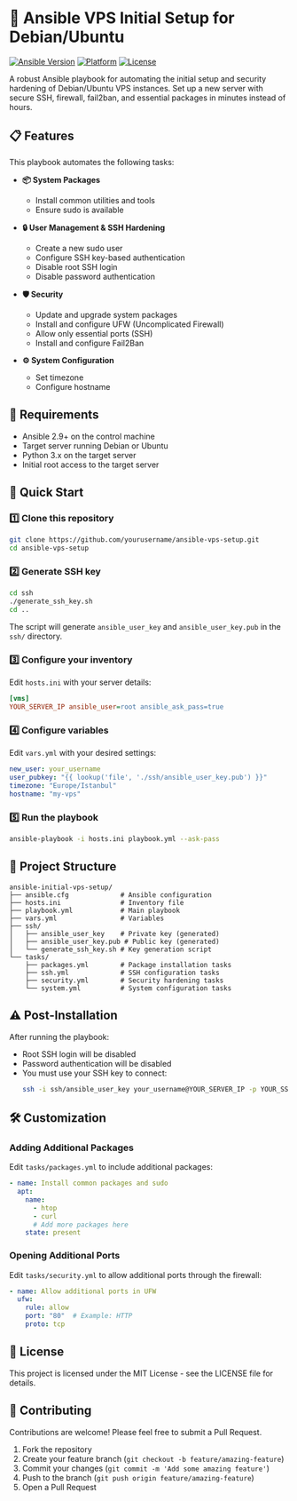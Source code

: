 # 🚀 Ansible VPS Initial Setup for Debian/Ubuntu

[![Ansible Version](https://img.shields.io/badge/Ansible-2.9%2B-blue.svg)](https://docs.ansible.com/)
[![Platform](https://img.shields.io/badge/Platform-Debian%20|%20Ubuntu-orange.svg)]()
[![License](https://img.shields.io/badge/License-MIT-green.svg)]()

A robust Ansible playbook for automating the initial setup and security hardening of Debian/Ubuntu VPS instances. Set up a new server with secure SSH, firewall, fail2ban, and essential packages in minutes instead of hours.

## 📋 Features

This playbook automates the following tasks:

- **📦 System Packages**
  - Install common utilities and tools
  - Ensure sudo is available

- **🔒 User Management & SSH Hardening**
  - Create a new sudo user
  - Configure SSH key-based authentication
  - Disable root SSH login
  - Disable password authentication

- **🛡️ Security**
  - Update and upgrade system packages
  - Install and configure UFW (Uncomplicated Firewall)
  - Allow only essential ports (SSH)
  - Install and configure Fail2Ban

- **⚙️ System Configuration**
  - Set timezone
  - Configure hostname

## 🔧 Requirements

- Ansible 2.9+ on the control machine
- Target server running Debian or Ubuntu
- Python 3.x on the target server
- Initial root access to the target server

## 🚀 Quick Start

### 1️⃣ Clone this repository

```bash
git clone https://github.com/yourusername/ansible-vps-setup.git
cd ansible-vps-setup
```

### 2️⃣ Generate SSH key

```bash
cd ssh
./generate_ssh_key.sh
cd ..
```

The script will generate `ansible_user_key` and `ansible_user_key.pub` in the `ssh/` directory.

### 3️⃣ Configure your inventory

Edit `hosts.ini` with your server details:

```ini
[vms]
YOUR_SERVER_IP ansible_user=root ansible_ask_pass=true 
```

### 4️⃣ Configure variables

Edit `vars.yml` with your desired settings:

```yaml
new_user: your_username
user_pubkey: "{{ lookup('file', './ssh/ansible_user_key.pub') }}"
timezone: "Europe/Istanbul"
hostname: "my-vps"
```

### 5️⃣ Run the playbook

```bash
ansible-playbook -i hosts.ini playbook.yml --ask-pass
```

## 📁 Project Structure

```
ansible-initial-vps-setup/
├── ansible.cfg             # Ansible configuration
├── hosts.ini               # Inventory file
├── playbook.yml            # Main playbook
├── vars.yml                # Variables
├── ssh/
│   ├── ansible_user_key    # Private key (generated)
│   ├── ansible_user_key.pub # Public key (generated)
│   └── generate_ssh_key.sh # Key generation script
└── tasks/
    ├── packages.yml        # Package installation tasks
    ├── ssh.yml             # SSH configuration tasks
    ├── security.yml        # Security hardening tasks
    └── system.yml          # System configuration tasks
```

## ⚠️ Post-Installation

After running the playbook:
- Root SSH login will be disabled
- Password authentication will be disabled
- You must use your SSH key to connect:
  ```bash
  ssh -i ssh/ansible_user_key your_username@YOUR_SERVER_IP -p YOUR_SSH_PORT
  ```

## 🛠️ Customization

### Adding Additional Packages

Edit `tasks/packages.yml` to include additional packages:

```yaml
- name: Install common packages and sudo
  apt:
    name:
      - htop
      - curl
      # Add more packages here
    state: present
```

### Opening Additional Ports

Edit `tasks/security.yml` to allow additional ports through the firewall:

```yaml
- name: Allow additional ports in UFW
  ufw:
    rule: allow
    port: "80"  # Example: HTTP
    proto: tcp
```

## 📝 License

This project is licensed under the MIT License - see the LICENSE file for details.

## 🤝 Contributing

Contributions are welcome! Please feel free to submit a Pull Request.

1. Fork the repository
2. Create your feature branch (`git checkout -b feature/amazing-feature`)
3. Commit your changes (`git commit -m 'Add some amazing feature'`)
4. Push to the branch (`git push origin feature/amazing-feature`)
5. Open a Pull Request